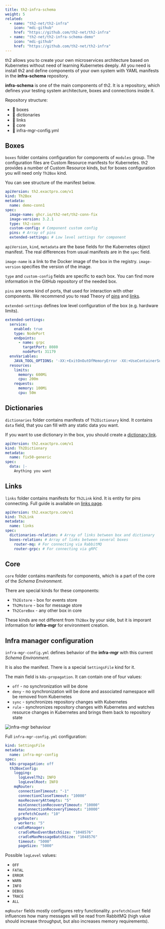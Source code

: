 ```yaml
---
title: th2-infra-schema
weight: 5
related:
  - name: "th2-net/th2-infra"
    icon: "mdi-github"
    href: "https://github.com/th2-net/th2-infra"
  - name: "th2-net/th2-infra-schema-demo"
    icon: "mdi-github"
    href: "https://github.com/th2-net/th2-infra"
---
```


th2 allows you to create your own microservices architecture based on Kubernetes without need of learning Kubernetes deeply. 
All you need is install th2 and define components of your own system with YAML manifests in the **infra-schema** repository.

<!--more-->

**infra-schema** is one of the main components of th2. 
It is a repository, which defines your testing system architecture, boxes and connections inside it.

Repository structure:
- 📁 boxes
- 📁 dictionaries
- 📁 links
- 📁 core
- 📄 infra-mgr-config.yml

## Boxes

`boxes` folder contains configuration for components of `modules` group. 
The configuration files are Custom Resource manifests for Kubernetes. 
th2 provides a number of <term term="Custom resource">Custom Resource</term> kinds, but for boxes configuration you will need only `Th2Box` kind.

You can see structure of the manifest below.

```yaml
apiVersion: th2.exactpro.com/v1
kind: Th2Box
metadata:
  name: demo-conn1
spec:
  image-name: ghcr.io/th2-net/th2-conn-fix
  image-version: 3.2.1 
  type: th2-conn
  custom-config: # Component custom config
  pins: # Array of pins
  extended-settings: # Low level settings for component
```

`apiVersion`, `kind`, `metadata` are the base fields for the Kubernetes object manifest. 
The real differences from usual manifests are in the `spec` field.

`image-name` is a link to the Docker image of the box in the registry.
`image-version` specifies the version of the image.

`type` and `custom-config` fields are specific to each box. 
You can find more information in the GitHub repository of the needed box.

`pins` are some kind of ports, that used for interaction with other components. 
We recommend you to read Theory of [pins](./th2-infra-schema/pins) and [links](./th2-infra-schema/links).

`extended-settings` defines low level configuration of the box (e.g. hardware limits).

```yaml
extended-settings:
  service:
    enabled: true
    type: NodePort
    endpoints:
      - name: grpc
        targetPort: 8080
        nodePort: 31179
  envVariables:
    JAVA_TOOL_OPTIONS: '-XX:+ExitOnOutOfMemoryError -XX:+UseContainerSupport -XX:MaxRAMPercentage=85'
  resources:
    limits:
      memory: 600Mi
      cpu: 200m
    requests:
      memory: 100Mi
      cpu: 50m
```

## Dictionaries

`dictionaries` folder contains manifests of `Th2Dictionary` kind. 
It contains `data` field, that you can fill with any static data you want.

If you want to use dictionary in the box, you should create a [dictionary link](./th2-infra-schema/links).

```yaml
apiVersion: th2.exactpro.com/v1
kind: Th2Dictionary
metadata:
  name: fix50-generic
spec:
  data: |-
    Anything you want
```

## Links

`links` folder contains manifests for `Th2Link` kind. 
It is entity for pins connecting. 
Full guide is available on [links page](./th2-infra-schema/links).

```yaml
apiVersion: th2.exactpro.com/v1
kind: Th2Link
metadata:
  name: links
spec:
  dictionaries-relation: # Array of links between box and dictionary
  boxes-relation: # Array of links between several boxes
    router-mq: # For connecting via RabbitMQ
    router-grpc: # For connecting via gRPC
```

## Core

`core` folder contains manifests for components, which is a part of the core of the *Schema Environment*. 

There are special kinds for these components:
- `Th2Estore` - box for events store
- `Th2Mstore` - box for message store
- `Th2CoreBox` - any other box in core

These kinds are not different from `Th2Box` by your side, but it is imporant information for **infra-mgr** for environment creation.

## Infra manager configuration

`infra-mgr-config.yml` defines behavior of the **infra-mgr** with this current *Schema Environment*.

It is also the manifest. There is a special `SettingsFile` kind for it.

The main field is `k8s-propagation`. It can contain one of four values:
- `off`  - no synchronization will be done 
- `deny` - no synchronization will be done and associated namespace will be removed from Kubernetes
- `sync` - synchronizes repository changes with Kubernetes
- `rule` - synchronizes repository changes with Kubernetes and watches resource changes in Kubernetes and brings them back to repository state

![infra-mgr behaviour](/img/infrastructure/mgr-behaviour.png)

Full `infra-mgr-config.yml` configuration:

```yaml
kind: SettingsFile
metadata:
  name: infra-mgr-config
spec:
  k8s-propagation: off
  th2BoxConfig:
    logging:
      logLevelTh2: INFO
      logLevelRoot: INFO
    mqRouter:
      connectionTimeout: "-1"
      connectionCloseTimeout: "10000"
      maxRecoveryAttempts: "5"
      minConnectionRecoveryTimeout: "10000"
      maxConnectionRecoveryTimeout: "10000"
      prefetchCount: "10"
    grpcRouter:
      workers: "5"
    cradleManager:
      cradleMaxEventBatchSize: "1048576"
      cradleMaxMessageBatchSize: "1048576"
      timeout: "5000"
      pageSize: "5000"
```

Possible `logLevel` values:
- `OFF`
- `FATAL`
- `ERROR`
- `WARN`
- `INFO`
- `DEBUG`
- `TRACE`
- `ALL`

`mqRouter` fields mostly configures retry functionality. 
`prefetchCount` field influences how many messages will be read from RabbitMQ (high value should increase throughput, but also increases memory requirements).
